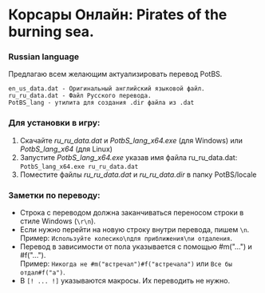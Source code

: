 # Корсары Онлайн: Pirates of the burning sea.
### Russian language

Предлагаю всем желающим актуализировать перевод PotBS.
```
en_us_data.dat - Оригинальный английский языковой файл.
ru_ru_data.dat - Файл Русского перевода.
PotBS_lang - утилита для создания .dir файла из .dat
```
### Для установки в игру:
1. Скачайте *ru_ru_data.dat* и *PotbS_lang_x64.exe* (для Windows) или *PotbS_lang_x64* (для Linux)
2. Запустите *PotbS_lang_x64.exe* указав имя файла ru_ru_data.dat: `PotbS_lang_x64.exe ru_ru_data.dat`
3. Поместите файлы *ru_ru_data.dat* и *ru_ru_data.dir* в папку PotBS/locale

### Заметки по переводу:
* Строка с переводом должна заканчиваться переносом строки в стиле Windows (`\r\n`).
* Если нужно перейти на новую строку внутри перевода, пишем `\n`.  
  Пример: `Используйте колесико\nдля приближения\nи отдаления`.  
* Перевод в зависимости от пола указывается с помощью #m("...") и #f("...").  
  Пример: `Никогда не #m("встречал")#f("встречала")` или `Все бы отдал#f("а")`.
* В `[! ... !]` указываются макросы. Их переводить не нужно.
